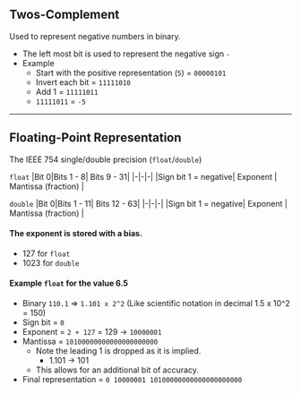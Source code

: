## Twos-Complement
Used to represent negative numbers in binary.
- The left most bit is used to represent the negative sign `-`
- Example
    - Start with the positive representation (`5`) = `00000101`
    - Invert each bit                            = `11111010`
    - Add 1                                      = `11111011`
    - `11111011` = `-5`
---
## Floating-Point Representation
The IEEE 754 single/double precision (`float`/`double`)

`float`
|Bit 0|Bits 1 - 8| Bits 9 - 31|
|-|-|-|
|Sign bit 1 = negative| Exponent | Mantissa (fraction) |

`double`
|Bit 0|Bits 1 - 11| Bits 12 - 63|
|-|-|-|
|Sign bit 1 = negative| Exponent | Mantissa (fraction) |

#### The **exponent** is stored with a bias.
- 127 for `float`
- 1023 for `double`

#### Example `float` for the value 6.5
- Binary `110.1` => `1.101 x 2^2` (Like scientific notation in decimal 1.5 x 10^2 = 150)
- Sign bit = `0`
- Exponent = `2 + 127` = 129 -> `10000001`
- Mantissa = `10100000000000000000000`
    - Note the leading 1 is dropped as it is implied.
        - 1.101 -> 101
    - This allows for an additional bit of accuracy.
- Final representation = `0 10000001 10100000000000000000000`

